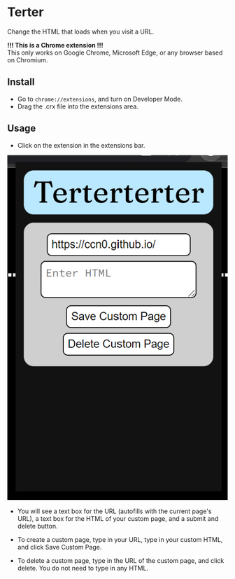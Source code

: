 # Terter

Change the HTML that loads when you visit a URL.

**!!! This is a Chrome extension !!!**  
This only works on Google Chrome, Microsoft Edge, or any browser based on Chromium.

## Install

- Go to `chrome://extensions`, and turn on Developer Mode.
- Drag the .crx file into the extensions area.

## Usage

- Click on the extension in the extensions bar.

![Popup](readme-popup.png)

- You will see a text box for the URL (autofills with the current page's URL), a text box for the HTML of your custom page, and a submit and delete button.

- To create a custom page, type in your URL, type in your custom HTML, and click Save Custom Page.

- To delete a custom page, type in the URL of the custom page, and click delete. You do not need to type in any HTML.
